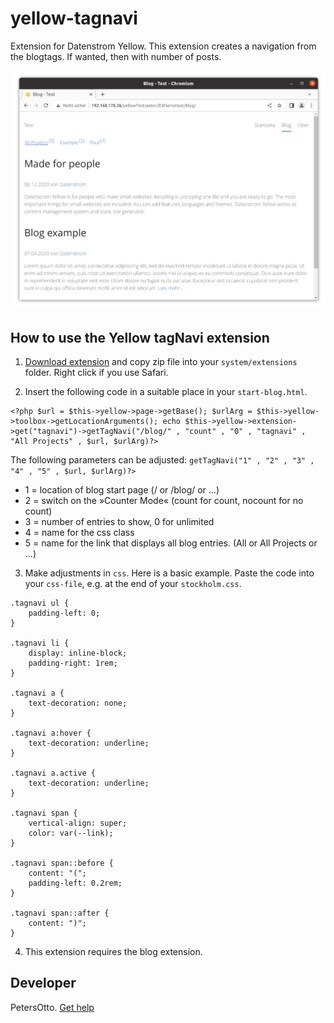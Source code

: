 # yellow-tagnavi
Extension for Datenstrom Yellow. This extension creates a navigation from the blogtags. If wanted, then with number of posts.

<p align="center"><img src="screenshot-yellow-tagnavi.jpg?raw=true" alt="Bildschirmfoto"></p>

## How to use the Yellow tagNavi extension

1. [Download extension](https://github.com/PetersOtto/yellow-tagnavi/archive/refs/heads/main.zip) and copy zip file into your `system/extensions` folder. Right click if you use Safari.

2. Insert the following code in a suitable place in your `start-blog.html`.

```
<?php $url = $this->yellow->page->getBase(); $urlArg = $this->yellow->toolbox->getLocationArguments(); echo $this->yellow->extension->get("tagnavi")->getTagNavi("/blog/" , "count" , "0" , "tagnavi" , "All Projects" , $url, $urlArg)?>
```
The following parameters can be adjusted:
`getTagNavi("1" , "2" , "3" , "4" , "5" , $url, $urlArg)?>`

* 1 = location of blog start page (/ or /blog/ or ...)
* 2 = switch on the »Counter Mode« (count for count, nocount for no count)
* 3 = number of entries to show, 0 for unlimited
* 4 = name for the css class
* 5 = name for the link that displays all blog entries. (All or All Projects or ...)

3. Make adjustments in `css`. Here is a basic example. Paste the code into your `css-file`, e.g. at the end of your `stockholm.css`.
```
.tagnavi ul {
    padding-left: 0;
}

.tagnavi li {
    display: inline-block;
    padding-right: 1rem;
}

.tagnavi a {
    text-decoration: none;
}

.tagnavi a:hover {
    text-decoration: underline;
}

.tagnavi a.active {
    text-decoration: underline;
}

.tagnavi span {
    vertical-align: super;
    color: var(--link);
}

.tagnavi span::before {
    content: "(";
    padding-left: 0.2rem;
}

.tagnavi span::after {
    content: ")";
}
```

4. This extension requires the blog extension.


## Developer

PetersOtto. [Get help](https://datenstrom.se/yellow/help/)
